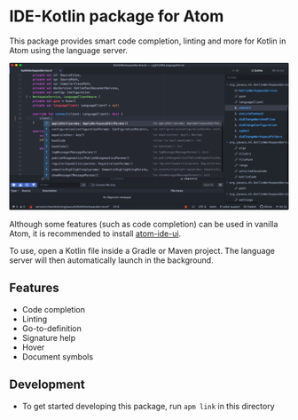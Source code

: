 # IDE-Kotlin package for Atom
This package provides smart code completion, linting and more for Kotlin in Atom using the language server.

![Screenshot](screenshot.png)

Although some features (such as code completion) can be used in vanilla Atom, it is recommended to install [atom-ide-ui](https://atom.io/packages/atom-ide-ui).

To use, open a Kotlin file inside a Gradle or Maven project. The language server will then automatically launch in the background.

## Features
* Code completion
* Linting
* Go-to-definition
* Signature help
* Hover
* Document symbols

## Development
* To get started developing this package, run `apm link` in this directory
